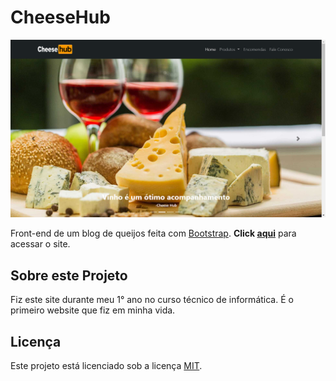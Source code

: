 # CheeseHub

![Screenshot](https://github.com/rodrigosuelli/frontend-cheesehub/blob/master/screenshot.png)

Front-end de um blog de queijos feita com [Bootstrap](https://getbootstrap.com/). **Click [aqui](https://rodrigosuelli.github.io/frontend-cheesehub/)** para acessar o site.

## Sobre este Projeto
Fiz este site durante meu 1° ano no curso técnico de informática. É o primeiro website que fiz em minha vida.

## Licença
Este projeto está licenciado sob a licença [MIT](https://github.com/rodrigosuelli/frontend-cheesehub/blob/master/LICENSE).
